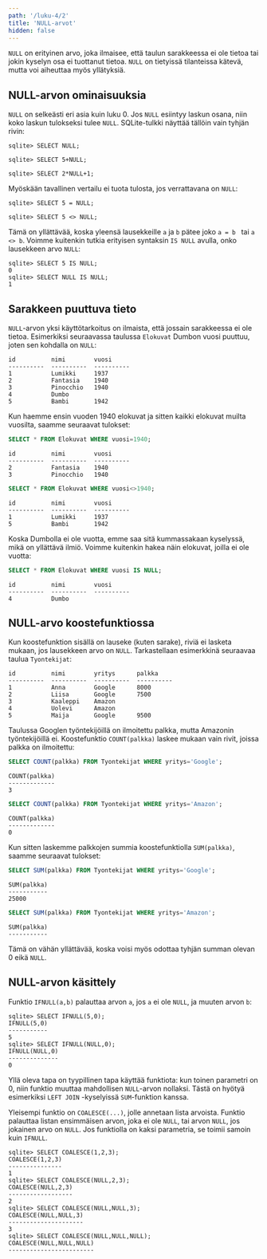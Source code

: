 ```yaml
---
path: '/luku-4/2'
title: 'NULL-arvot'
hidden: false
---
```


`NULL` on erityinen arvo, joka ilmaisee,
että taulun sarakkeessa ei ole tietoa tai
jokin kyselyn osa ei tuottanut tietoa.
`NULL` on tietyissä tilanteissa kätevä,
mutta voi aiheuttaa myös yllätyksiä.

## NULL-arvon ominaisuuksia

`NULL` on selkeästi eri asia kuin luku 0.
Jos `NULL` esiintyy laskun osana, niin koko
laskun tulokseksi tulee `NULL`.
SQLite-tulkki näyttää tällöin vain tyhjän rivin:

```x
sqlite> SELECT NULL;

sqlite> SELECT 5+NULL;

sqlite> SELECT 2*NULL+1;

```

Myöskään tavallinen vertailu ei tuota tulosta,
jos verrattavana on `NULL`:

```x
sqlite> SELECT 5 = NULL;

sqlite> SELECT 5 <> NULL;

```

Tämä on yllättävää, koska yleensä lausekkeille
`a` ja `b` pätee joko `a = b ` tai `a <> b`.
Voimme kuitenkin tutkia erityisen syntaksin
`IS NULL` avulla, onko lausekkeen arvo `NULL`:

```x
sqlite> SELECT 5 IS NULL;
0
sqlite> SELECT NULL IS NULL;
1
```

## Sarakkeen puuttuva tieto

`NULL`-arvon yksi käyttötarkoitus on ilmaista,
että jossain sarakkeessa ei ole tietoa.
Esimerkiksi seuraavassa taulussa `Elokuvat` Dumbon
vuosi puuttuu, joten sen kohdalla on `NULL`:

```x
id          nimi        vuosi     
----------  ----------  ----------
1           Lumikki     1937      
2           Fantasia    1940      
3           Pinocchio   1940      
4           Dumbo                 
5           Bambi       1942  
```

Kun haemme ensin vuoden 1940 elokuvat ja sitten
kaikki elokuvat muilta vuosilta, saamme seuraavat tulokset:

```sql
SELECT * FROM Elokuvat WHERE vuosi=1940;
```

```x
id          nimi        vuosi     
----------  ----------  ----------
2           Fantasia    1940      
3           Pinocchio   1940      
```

```sql
SELECT * FROM Elokuvat WHERE vuosi<>1940;
```

```x
id          nimi        vuosi     
----------  ----------  ----------
1           Lumikki     1937      
5           Bambi       1942      
```

Koska Dumbolla ei ole vuotta, emme saa sitä kummassakaan
kyselyssä, mikä on yllättävä ilmiö.
Voimme kuitenkin hakea näin elokuvat, joilla ei ole vuotta:

```sql
SELECT * FROM Elokuvat WHERE vuosi IS NULL;
```

```x
id          nimi        vuosi     
----------  ----------  ----------
4           Dumbo            
```

## NULL-arvo koostefunktiossa

Kun koostefunktion sisällä on lauseke (kuten sarake),
riviä ei lasketa mukaan, jos lausekkeen arvo on `NULL`.
Tarkastellaan esimerkkinä seuraavaa taulua `Tyontekijat`:

```x
id          nimi        yritys      palkka    
----------  ----------  ----------  ----------
1           Anna        Google      8000      
2           Liisa       Google      7500      
3           Kaaleppi    Amazon            
4           Uolevi      Amazon      
5           Maija       Google      9500      
```

Taulussa Googlen työntekijöillä on ilmoitettu palkka,
mutta Amazonin työntekijöillä ei.
Koostefunktio `COUNT(palkka)` laskee mukaan vain rivit,
joissa palkka on ilmoitettu:

```sql
SELECT COUNT(palkka) FROM Tyontekijat WHERE yritys='Google';
```

```x
COUNT(palkka)
-------------
3

```

```sql
SELECT COUNT(palkka) FROM Tyontekijat WHERE yritys='Amazon';
```

```x
COUNT(palkka)
-------------
0
```

Kun sitten laskemme palkkojen summia koostefunktiolla
`SUM(palkka)`, saamme seuraavat tulokset:

```sql
SELECT SUM(palkka) FROM Tyontekijat WHERE yritys='Google';
```

```x
SUM(palkka)
-----------
25000      
```

```sql
SELECT SUM(palkka) FROM Tyontekijat WHERE yritys='Amazon';
```

```x
SUM(palkka)
-----------

```

Tämä on vähän yllättävää, koska voisi myös odottaa
tyhjän summan olevan 0 eikä `NULL`.

## NULL-arvon käsittely

Funktio `IFNULL(a,b)` palauttaa arvon `a`, jos `a` ei ole `NULL`,
ja muuten arvon `b`:

```x
sqlite> SELECT IFNULL(5,0);
IFNULL(5,0)
-----------
5          
sqlite> SELECT IFNULL(NULL,0);
IFNULL(NULL,0)
--------------
0
```

Yllä oleva tapa on tyypillinen tapa käyttää funktiota:
kun toinen parametri on 0, niin funktio muuttaa mahdollisen
`NULL`-arvon nollaksi.
Tästä on hyötyä esimerkiksi `LEFT JOIN` -kyselyissä
`SUM`-funktion kanssa.

Yleisempi funktio on `COALESCE(...)`, jolle annetaan lista arvoista.
Funktio palauttaa listan ensimmäisen arvon, joka ei ole `NULL`,
tai arvon `NULL`, jos jokainen arvo on `NULL`.
Jos funktiolla on kaksi parametria, se toimii samoin kuin `IFNULL`.

```x
sqlite> SELECT COALESCE(1,2,3);
COALESCE(1,2,3)
---------------
1              
sqlite> SELECT COALESCE(NULL,2,3);
COALESCE(NULL,2,3)
------------------
2                 
sqlite> SELECT COALESCE(NULL,NULL,3);
COALESCE(NULL,NULL,3)
---------------------
3                    
sqlite> SELECT COALESCE(NULL,NULL,NULL);
COALESCE(NULL,NULL,NULL)
------------------------

```
